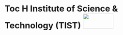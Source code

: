 # Toc H Institute of Science & Technology (TIST) <img src = "https://cache.careers360.mobi/media/presets/720X480/colleges/social-media/media-gallery/2779/2020/9/2/Full%20Campus%20View%20of%20Toc%20H%20Institute%20of%20Science%20and%20Technology%20Ernakulam_Campus-View.jpg" height="50px" width = "100px">
